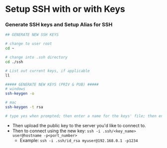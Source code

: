 # Setup SSH with or with Keys

### Generate SSH keys and Setup Alias for SSH
```bash
## GENERATE NEW SSH KEYS

# change to user root
cd ~

# change into .ssh directory
cd ./ssh

# List out current keys, if applicable
ll

##### GENERATE NEW KEYS (PRIV & PUB) #####
# windows
ssh-keygen -o

# mac
ssh-keygen -t rsa

# type yes when prompted; then enter a name for the keys' file; then enter a password for the keys
```
- Then upload the public key to the server you'd like to connect to.
- Then to connect using the new key: ```ssh -i .ssh/<key_name> user@hostname -p<port_number>```
  - Example: ```ssh -i .ssh/id_rsa myuser@192.168.0.1 -p1234```
